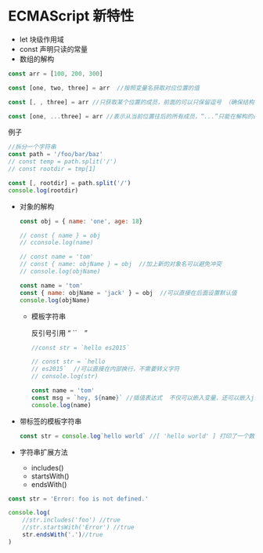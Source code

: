 # ECMAScript 新特性

* let  块级作用域
* const  声明只读的常量 
* 数组的解构

~~~js
const arr = [100, 200, 300]

const [one, two, three] = arr  //按照变量名获取对应位置的值

const [, , three] = arr //只获取某个位置的成员，前面的可以只保留逗号 （确保结构的格式与数组一致）

const [one, ...three] = arr //表示从当前位置往后的所有成员，“...”只能在解构的最后一个成员上使用 （从前到后）

~~~

例子 

~~~js
//拆分一个字符串
const path = '/foo/bar/baz'
// const temp = path.split('/')
// const rootdir = tmp[1]

const [, rootdir] = path.split('/')
console.log(rootdir)
~~~

* 对象的解构

  ~~~js
  const obj = { name: 'one', age: 18}
  
  // const { name } = obj
  // cconsole.log(name)
  
  // const name = 'tom'
  // const { name: objName } = obj  //加上新的对象名可以避免冲突
  // console.log(objName)
  
  const name = 'tom'
  const { name: objName = 'jack' } = obj  //可以直接在后面设置默认值
  console.log(objName)
  ~~~

  * 模板字符串

    反引号引用 “ `` ` ` ”

    ~~~js
    //const str = `hello es2015`
    
    // const str = `hello
    // es2015`  //可以直接在内部换行，不需要转义字符
    // console.log(str)
    
    const name = 'tom'
    const msg = `hey, ${name}` //插值表达式  不仅可以嵌入变量，还可以嵌入js语句
    console.log(name)
    
    
    ~~~

* 带标签的模板字符串

  ~~~js
  const str = console.log`hello world` //[ 'hello world' ] 打印了一个数组
  ~~~

* 字符串扩展方法
  * includes()
  * startsWith()
  * endsWith()

~~~js
const str = 'Error: foo is not defined.'

console.log(
    //str.includes('foo') //true
    //str.startsWith('Error') //true
    str.endsWith('.')//true
)
~~~

